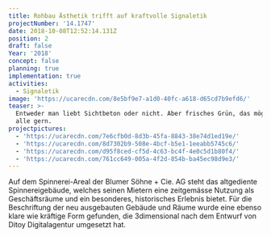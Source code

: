 ```yaml
---
title: Rohbau Ästhetik trifft auf kraftvolle Signaletik
projectNumber: '14.1747'
date: 2018-10-08T12:52:14.131Z
position: 2
draft: false
Year: '2018'
concept: false
planning: true
implementation: true
activities:
  - Signaletik
image: 'https://ucarecdn.com/8e5bf9e7-a1d0-40fc-a618-d65cd7b9efd6/'
teaser: >-
  Entweder man liebt Sichtbeton oder nicht. Aber frisches Grün, das mögen doch
  alle gern.
projectpictures:
  - 'https://ucarecdn.com/7e6cfb0d-8d3b-45fa-8843-38e74d1ed19e/'
  - 'https://ucarecdn.com/8d7302b9-508e-4bcf-b5e1-1eeabb5745c6/'
  - 'https://ucarecdn.com/d95f8ced-cf5d-4c63-bc4f-4e0c5d1b80f4/'
  - 'https://ucarecdn.com/761cc649-005a-4f2d-854b-ba45ec98d9e3/'
---
```

Auf dem Spinnerei-Areal der Blumer Söhne + Cie. AG steht das altgediente Spinnereigebäude, welches seinen Mietern eine zeitgemässe Nutzung als Geschäftsräume und ein besonderes, historisches Erlebnis bietet. Für die Beschriftung der neu ausgebauten Gebäude und Räume wurde eine ebenso klare wie kräftige Form gefunden, die 3dimensional nach dem Entwurf von Ditoy Digitalagentur umgesetzt hat.
